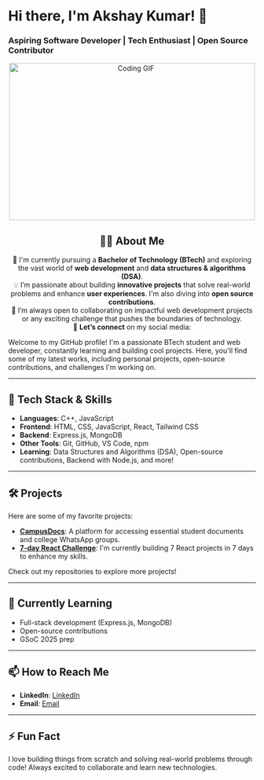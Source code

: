<h1>Hi there, I'm Akshay Kumar! 👋</h1>

<h3>Aspiring Software Developer | Tech Enthusiast | Open Source Contributor</h3>
<p align="center">
  <img src="https://i.giphy.com/media/v1.Y2lkPTc5MGI3NjExczNsZnZnODR1YTc2a3Znd3BwY2tueGNsdHN4b3d4cHAyeGEwanlpMiZlcD12MV9pbnRlcm5hbF9naWZfYnlfaWQmY3Q9Zw/bGgsc5mWoryfgKBx1u/giphy.gif" alt="Coding GIF" width="500" height="320"/>
</p>

<h2 align="center">👨‍💻 About Me</h2>
<p align="center">
  🌱 I'm currently pursuing a <b>Bachelor of Technology (BTech)</b> and exploring the vast world of <b>web development</b> and <b>data structures & algorithms (DSA)</b>.<br>
  💡 I’m passionate about building <b>innovative projects</b> that solve real-world problems and enhance <b>user experiences</b>. I'm also diving into <b>open source contributions</b>.<br>
  💞 I’m always open to collaborating on impactful web development projects or any exciting challenge that pushes the boundaries of technology.<br>
  📌 <b>Let’s connect</b> on my social media:<br>
</p>

Welcome to my GitHub profile! I'm a passionate BTech student and web developer, constantly learning and building cool projects. Here, you'll find some of my latest works, including personal projects, open-source contributions, and challenges I'm working on.

---

## 🔧 Tech Stack & Skills
- **Languages**: C++, JavaScript
- **Frontend**: HTML, CSS, JavaScript, React, Tailwind CSS
- **Backend**: Express.js, MongoDB
- **Other Tools**: Git, GitHub, VS Code, npm
- **Learning**: Data Structures and Algorithms (DSA), Open-source contributions, Backend with Node.js, and more!

---

## 🛠 Projects
Here are some of my favorite projects:
- **[CampusDocs](https://github.com/akshay/CampusDocs)**: A platform for accessing essential student documents and college WhatsApp groups.
- **[7-day React Challenge](https://akshay0712-dev.github.io/project/)**: I'm currently building 7 React projects in 7 days to enhance my skills.

Check out my repositories to explore more projects!

---

## 🌱 Currently Learning
- Full-stack development (Express.js, MongoDB)
- Open-source contributions
- GSoC 2025 prep

---

## 📫 How to Reach Me
- **LinkedIn**: [LinkedIn](https://www.linkedin.com/in/akshay-kumar-93b487215/)
- **Email**: [Email](akshayrishu4@gmail.com)

---

## ⚡ Fun Fact
I love building things from scratch and solving real-world problems through code! Always excited to collaborate and learn new technologies.


<!---
akshay0712-dev/akshay0712-dev is a ✨ special ✨ repository because its `README.md` (this file) appears on your GitHub profile.
You can click the Preview link to take a look at your changes.
--->
